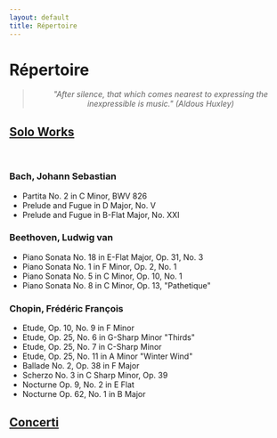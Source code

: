 ```yaml
---
layout: default
title: Répertoire
---
```


<div class="post">
	<h1 class="pageTitle">Répertoire</h1>

<center>
	<blockquote><i>"After silence, that which comes nearest to expressing the inexpressible is music." (Aldous Huxley)</i></blockquote>
</center>

<h2><u>Solo Works</u></h2>
<br />

<h3>Bach, Johann Sebastian</h3>
<ul>
    <li>Partita No. 2 in C Minor, BWV 826</li>
    <li>Prelude and Fugue in D Major, No. V</li>
    <li>Prelude and Fugue in B-Flat Major, No. XXI</li>
</ul>

<h3>Beethoven, Ludwig van</h3>
<ul>
    <li>Piano Sonata No. 18 in E-Flat Major, Op. 31, No. 3</li>
	<li>Piano Sonata No. 1 in F Minor, Op. 2, No. 1</li>
	<li>Piano Sonata No. 5 in C Minor, Op. 10, No. 1</li>
	<li>Piano Sonata No. 8 in C Minor, Op. 13, "Pathetique"</li>
</ul>

<h3>Chopin, Frédéric François</h3>
<ul>
    <li>Etude, Op. 10, No. 9 in F Minor</li>
	<li>Etude, Op. 25, No. 6 in G-Sharp Minor "Thirds"</li>
	<li>Etude, Op. 25, No. 7 in C-Sharp Minor</li>
	<li>Etude, Op. 25, No. 11 in A Minor "Winter Wind"</li>
	<li>Ballade No. 2, Op. 38 in F Major</li>
	<li>Scherzo No. 3 in C Sharp Minor, Op. 39</li>
	<li>Nocturne Op. 9, No. 2 in E Flat</li>
	<li>Nocturne Op. 62, No. 1 in B Major</li>
</ul>

<h2><u>Concerti</u></h2>

<!--
<h3></h3>
<ul>
    <li></li>
	<li></li>
	<li></li>
</ul>
-->

</div>

